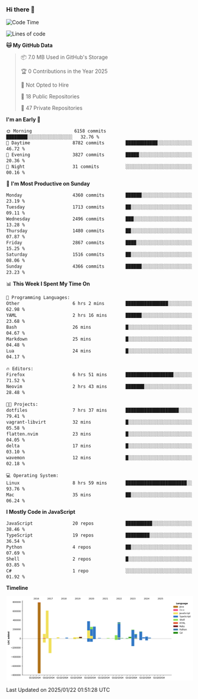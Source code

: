 ### Hi there 👋

<!--
**Clumsy-Coder/Clumsy-Coder** is a ✨ _special_ ✨ repository because its `README.md` (this file) appears on your GitHub profile.

Here are some ideas to get you started:

- 🔭 I’m currently working on ...
- 🌱 I’m currently learning ...
- 👯 I’m looking to collaborate on ...
- 🤔 I’m looking for help with ...
- 💬 Ask me about ...
- 📫 How to reach me: ...
- 😄 Pronouns: ...
- ⚡ Fun fact: ...
-->

<!-- anmol098/waka-readme-stats -->
<!--START_SECTION:waka-->
![Code Time](http://img.shields.io/badge/Code%20Time-1%2C133%20hrs%203%20mins-blue)

![Lines of code](https://img.shields.io/badge/From%20Hello%20World%20I%27ve%20Written-3.5%20million%20lines%20of%20code-blue)

**🐱 My GitHub Data** 

> 📦 7.0 MB Used in GitHub's Storage 
 > 
> 🏆 0 Contributions in the Year 2025
 > 
> 🚫 Not Opted to Hire
 > 
> 📜 18 Public Repositories 
 > 
> 🔑 47 Private Repositories 
 > 
**I'm an Early 🐤** 

```text
🌞 Morning                6158 commits        ████████░░░░░░░░░░░░░░░░░   32.76 % 
🌆 Daytime                8782 commits        ████████████░░░░░░░░░░░░░   46.72 % 
🌃 Evening                3827 commits        █████░░░░░░░░░░░░░░░░░░░░   20.36 % 
🌙 Night                  31 commits          ░░░░░░░░░░░░░░░░░░░░░░░░░   00.16 % 
```
📅 **I'm Most Productive on Sunday** 

```text
Monday                   4360 commits        ██████░░░░░░░░░░░░░░░░░░░   23.19 % 
Tuesday                  1713 commits        ██░░░░░░░░░░░░░░░░░░░░░░░   09.11 % 
Wednesday                2496 commits        ███░░░░░░░░░░░░░░░░░░░░░░   13.28 % 
Thursday                 1480 commits        ██░░░░░░░░░░░░░░░░░░░░░░░   07.87 % 
Friday                   2867 commits        ████░░░░░░░░░░░░░░░░░░░░░   15.25 % 
Saturday                 1516 commits        ██░░░░░░░░░░░░░░░░░░░░░░░   08.06 % 
Sunday                   4366 commits        ██████░░░░░░░░░░░░░░░░░░░   23.23 % 
```


📊 **This Week I Spent My Time On** 

```text
💬 Programming Languages: 
Other                    6 hrs 2 mins        ████████████████░░░░░░░░░   62.98 % 
YAML                     2 hrs 16 mins       ██████░░░░░░░░░░░░░░░░░░░   23.68 % 
Bash                     26 mins             █░░░░░░░░░░░░░░░░░░░░░░░░   04.67 % 
Markdown                 25 mins             █░░░░░░░░░░░░░░░░░░░░░░░░   04.48 % 
Lua                      24 mins             █░░░░░░░░░░░░░░░░░░░░░░░░   04.17 % 

🔥 Editors: 
Firefox                  6 hrs 51 mins       ██████████████████░░░░░░░   71.52 % 
Neovim                   2 hrs 43 mins       ███████░░░░░░░░░░░░░░░░░░   28.48 % 

🐱‍💻 Projects: 
dotfiles                 7 hrs 37 mins       ████████████████████░░░░░   79.41 % 
vagrant-libvirt          32 mins             █░░░░░░░░░░░░░░░░░░░░░░░░   05.58 % 
flatten.nvim             23 mins             █░░░░░░░░░░░░░░░░░░░░░░░░   04.05 % 
delta                    17 mins             █░░░░░░░░░░░░░░░░░░░░░░░░   03.10 % 
wavemon                  12 mins             █░░░░░░░░░░░░░░░░░░░░░░░░   02.18 % 

💻 Operating System: 
Linux                    8 hrs 59 mins       ███████████████████████░░   93.76 % 
Mac                      35 mins             ██░░░░░░░░░░░░░░░░░░░░░░░   06.24 % 
```

**I Mostly Code in JavaScript** 

```text
JavaScript               20 repos            ██████████░░░░░░░░░░░░░░░   38.46 % 
TypeScript               19 repos            █████████░░░░░░░░░░░░░░░░   36.54 % 
Python                   4 repos             ██░░░░░░░░░░░░░░░░░░░░░░░   07.69 % 
Shell                    2 repos             █░░░░░░░░░░░░░░░░░░░░░░░░   03.85 % 
C#                       1 repo              ░░░░░░░░░░░░░░░░░░░░░░░░░   01.92 % 
```



**Timeline**

![Lines of Code chart](https://raw.githubusercontent.com/Clumsy-Coder/Clumsy-Coder/main/assets/bar_graph.png)


 Last Updated on 2025/01/22 01:51:28 UTC
<!--END_SECTION:waka-->
